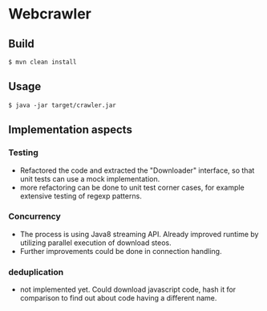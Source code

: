 # Webcrawler

## Build

```$ mvn clean install```

## Usage

```$ java -jar target/crawler.jar```


## Implementation aspects

### Testing

* Refactored the code and extracted the "Downloader" interface, so that unit tests can use a mock implementation.
* more refactoring can be done to unit test corner cases, for example extensive testing of regexp patterns.

### Concurrency

* The process is using Java8 streaming API. Already improved runtime by utilizing parallel execution of download steos.
* Further improvements could be done in connection handling.

### deduplication

* not implemented yet. Could download javascript code, hash it for comparison to find out about code having a different name.